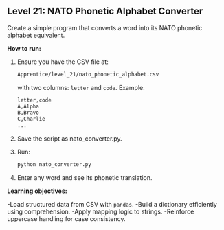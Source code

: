 ## Level 21: NATO Phonetic Alphabet Converter

Create a simple program that converts a word into its NATO phonetic alphabet equivalent.

**How to run:**

1. Ensure you have the CSV file at:

   ```bash
   Apprentice/level_21/nato_phonetic_alphabet.csv
   ```

   with two columns: `letter` and `code`. Example:

   ```bash
   letter,code
   A,Alpha
   B,Bravo
   C,Charlie
   ...
   ```

2. Save the script as nato_converter.py.

3. Run:

   ```bash
   python nato_converter.py
   ```

4. Enter any word and see its phonetic translation.

**Learning objectives:**

-Load structured data from CSV with `pandas`.
-Build a dictionary efficiently using comprehension.
-Apply mapping logic to strings.
-Reinforce uppercase handling for case consistency.
